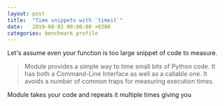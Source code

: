 ```yaml
---
layout: post
title:  "Time snippets with `timeit`"
date:   2019-08-02 00:00:00 +0300
categories: benchmark profile
---
```


Let's assume even your function is too large snippet of code to measure. 

> Module provides a simple way to time small bits of Python code. It has both a Command-Line Interface as well as a callable one. It avoids a number of common traps for measuring execution times. 

Module takes your code and repeats it multiple times giving you 
